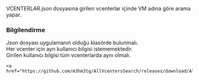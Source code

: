 
VCENTERLAR.json dosyasına girilen vcenterlar içinde VM adına göre 
arama yapar.<br>
		<h3 >Bilgilendirme<br></h3>
		Json dosyası uygulamanın olduğu klasörde bulunmalı.<br>
Her vcenter için ayrı kullanıcı bilgisi istememektedir.<br>
Girilen kullanıcı bilgisi tüm vcenterlarda aynı olmalı.</font></span></p>

	<a href="https://github.com/m3hm3tg/AllVcentersSearch/releases/download/AllVcentersSearchV0.1.0/AllVcentersSearch.exe">Download</a>
